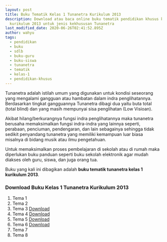 ```yaml
---
layout: post
title: Buku Tematik Kelas 1 Tunanetra Kurikulum 2013
description: Download atau baca online buku tematik pendidikan khusus kelas 1
  kurikulum 2013 untuk jenis kekhususan Tunanetra
last_modified_date: 2020-06-26T02:41:52.895Z
author: wahyu
tags:
  - pendidikan
  - buku
  - sdlb
  - buku-guru
  - buku-siswa
  - tunanetra
  - tematik
  - kelas-1
  - pendidikan-khusus
---
```

Tunanetra adalah istilah umum yang digunakan untuk kondisi seseorang yang mengalami gangguan atau hambatan dalam indra penglihatannya. Berdasarkan tingkat gangguannya Tunanetra dibagi dua yaitu buta total (total blind) dan yang masih mempunyai sisa penglihatan (Low Visioan). 

Akibat hilang/berkurangnya fungsi indra penglihatannya maka tunanetra berusaha memaksimalkan fungsi indra-indra yang lainnya seperti, perabaan, penciuman, pendengaran, dan lain sebagainya sehingga tidak sedikit penyandang tunanetra yang memiliki kemampuan luar biasa misalnya di bidang musik atau ilmu pengetahuan.

Untuk memaksimalkan proses pembelajaran di sekolah atau di rumah maka diperlukan buku panduan seperti buku sekolah elektronik agar mudah diakses oleh guru, siswa, dan juga orang tua.

Buku yang kali ini dibagikan adalah **buku tematik tunanetra kelas 1 kurikulum 2013**.

### Download Buku Kelas 1 Tunanetra Kurikulum 2013 

1. Tema 1 
2. Tema 2 
3. Tema 3 <a href="https://docs.google.com/uc?export=download&id=0B5hMZbwMItOzVGZpNWp3Q0E4dkk" title="Buku Tematik Kelas 1 Tunanetra Kurikulum 2013 Tema 3">Download</a>
4. Tema 4 <a href="https://docs.google.com/uc?export=download&id=0B5hMZbwMItOzZG5BbXljY01uRmM" title="Buku Tematik Kelas 1 Tunanetra Kurikulum 2013 Tema 3">Download</a>
5. Tema 5 <a href="https://docs.google.com/uc?export=download&id=0B5hMZbwMItOzQ0MwLUJfdW41SFE" title="Buku Tematik Kelas 1 Tunanetra Kurikulum 2013 Tema 3">Download</a>
6. Tema 6 <a href="https://docs.google.com/uc?export=download&id=0B5hMZbwMItOzWHRQUG9xaTc1Nmc" title="Buku Tematik Kelas 1 Tunanetra Kurikulum 2013 Tema 3">Download</a>
7. Tema 7 
8. Tema 8 